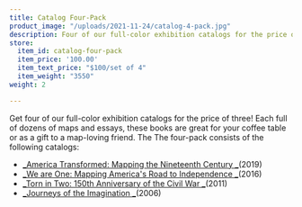 ```yaml
---
title: Catalog Four-Pack
product_image: "/uploads/2021-11-24/catalog-4-pack.jpg"
description: Four of our full-color exhibition catalogs for the price of three catalogs
store:
  item_id: catalog-four-pack
  item_price: '100.00'
  item_text_price: "$100/set of 4"
  item_weight: "3550"
weight: 2

---
```

Get four of our full-color exhibition catalogs for the price of three! Each full of dozens of maps and essays, these books are great for your coffee table or as a gift to a map-loving friend. The The four-pack consists of the following catalogs:

* [_America Transformed: Mapping the Nineteenth Century _](/store/america-transformed-catalog/)(2019)
* [_We are One: Mapping America's Road to Independence _](/store/we-are-one-catalog/)(2016)
* [_Torn in Two: 150th Anniversary of the Civil War _](/store/torn-in-two-catalog/)(2011)
* [_Journeys of the Imagination _](/store/journeys-of-the-imagination-catalog/)(2006)